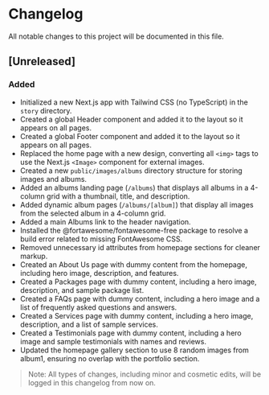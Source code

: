 # Changelog

All notable changes to this project will be documented in this file.

## [Unreleased]

### Added
- Initialized a new Next.js app with Tailwind CSS (no TypeScript) in the `story` directory.
- Created a global Header component and added it to the layout so it appears on all pages.
- Created a global Footer component and added it to the layout so it appears on all pages.
- Replaced the home page with a new design, converting all `<img>` tags to use the Next.js `<Image>` component for external images.
- Created a new `public/images/albums` directory structure for storing images and albums.
- Added an albums landing page (`/albums`) that displays all albums in a 4-column grid with a thumbnail, title, and description.
- Added dynamic album pages (`/albums/[album]`) that display all images from the selected album in a 4-column grid.
- Added a main Albums link to the header navigation.
- Installed the @fortawesome/fontawesome-free package to resolve a build error related to missing FontAwesome CSS.
- Removed unnecessary id attributes from homepage sections for cleaner markup.
- Created an About Us page with dummy content from the homepage, including hero image, description, and features.
- Created a Packages page with dummy content, including a hero image, description, and sample package list.
- Created a FAQs page with dummy content, including a hero image and a list of frequently asked questions and answers.
- Created a Services page with dummy content, including a hero image, description, and a list of sample services.
- Created a Testimonials page with dummy content, including a hero image and sample testimonials with names and reviews.
- Updated the homepage gallery section to use 8 random images from album1, ensuring no overlap with the portfolio section.

> Note: All types of changes, including minor and cosmetic edits, will be logged in this changelog from now on. 